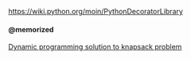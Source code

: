 https://wiki.python.org/moin/PythonDecoratorLibrary

#### @memorized
[Dynamic programming solution to knapsack problem](http://codereview.stackexchange.com/questions/20569/dynamic-programming-solution-to-knapsack-problem)
